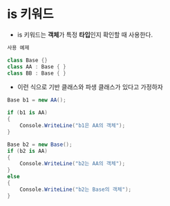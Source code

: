 # is 키워드
  * is 키워드는 **객체**가 특정 **타입**인지 확인할 때 사용한다.

```C#
사용 예제

class Base {}
class AA : Base { }
class BB : Base { }
```
  * 이런 식으로 기반 클래스와 파생 클래스가 있다고 가정하자

```C#
Base b1 = new AA();

if (b1 is AA)
{
    Console.WriteLine("b1은 AA의 객체");
}

Base b2 = new Base();
if (b2 is AA)
{
    Console.WriteLine("b2는 AA의 객체");
}
else
{
    Console.WriteLine("b2는 Base의 객체");
}

